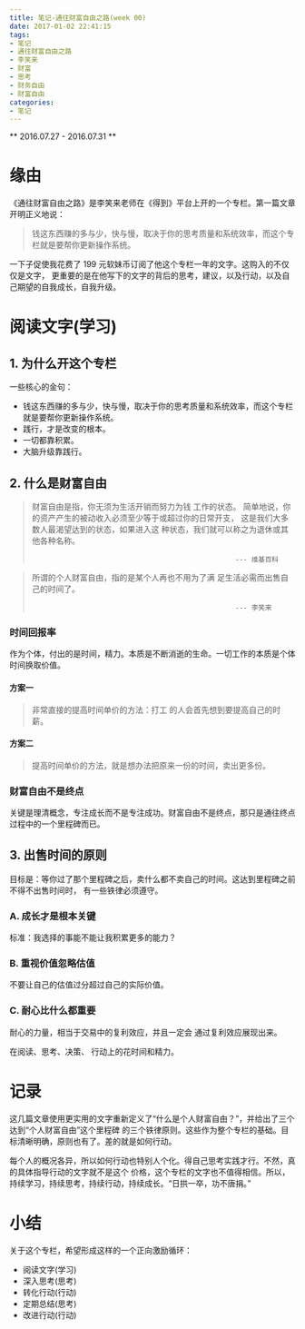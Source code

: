 ```yaml
---
title: 笔记-通往财富自由之路(week 00)
date: 2017-01-02 22:41:15
tags:
- 笔记
- 通往财富自由之路
- 李笑来
- 财富
- 思考
- 财务自由
- 财富自由
categories:
- 笔记
---
```


** 2016.07.27 - 2016.07.31 **

# 缘由

《通往财富自由之路》是李笑来老师在《得到》平台上开的一个专栏。第一篇文章开明正义地说：

> 钱这东西赚的多与少，快与慢，取决于你的思考质量和系统效率，而这个专栏就是要帮你更新操作系统。

一下子促使我花费了 199 元软妹币订阅了他这个专栏一年的文字。这购入的不仅仅是文字，
更重要的是在他写下的文字的背后的思考，建议，以及行动，以及自己期望的自我成长，自我升级。

# 阅读文字(学习)
## 1. 为什么开这个专栏

一些核心的金句：
- 钱这东西赚的多与少，快与慢，取决于你的思考质量和系统效率，而这个专栏就是要帮你更新操作系统。
- 践行，才是改变的根本。
- 一切都靠积累。
- 大脑升级靠践行。

## 2. 什么是财富自由

> 财富自由是指，你无须为生活开销而努力为钱 工作的状态。
简单地说，你的资产产生的被动收入必须至少等于或超过你的日常开支，
这是我们大多数人最渴望达到的状态，如果进入这 种状态，我们就可以称之为退休或其他各种名称。
>
>                                                       --- 维基百科

> 所谓的个人财富自由，指的是某个人再也不用为了满 足生活必需而出售自己的时间了。 
>
>                                                       --- 李笑来

### 时间回报率

作为个体，付出的是时间，精力。本质是不断消逝的生命。一切工作的本质是个体时间换取价值。

#### 方案一 

> 非常直接的提高时间单价的方法：打工 的人会首先想到要提高自己的时薪。

#### 方案二 
> 提高时间单价的方法，就是想办法把原来一份的时间，卖出更多份。

### 财富自由不是终点

关键是理清概念，专注成长而不是专注成功。财富自由不是终点，那只是通往终点过程中的一个里程碑而已。

## 3. 出售时间的原则
目标是：等你过了那个里程碑之后，卖什么都不卖自己的时间。这达到里程碑之前不得不出售时间时，
有一些铁律必须遵守。

### A. 成长才是根本关键
标准：我选择的事能不能让我积累更多的能力？

### B. 重视价值忽略估值
不要让自己的估值过分超过自己的实际价值。

### C. 耐心比什么都重要
耐心的力量，相当于交易中的复利效应，并且一定会 通过复利效应展现出来。

在阅读、思考、决策、 行动上的花时间和精力。

# 记录
这几篇文章使用更实用的文字重新定义了“什么是个人财富自甶？”，并给出了三个达到“个人财富自甶”这个里程碑
的三个铁律原则。这些作为整个专栏的基础。目标清晰明确，原则也有了。差的就是如何行动。

每个人的概况各异，所以如何行动也特别人个化。得自己思考实践才行。不然，真的具体指导行动的文字就不是这个
价格，这个专栏的文字也不值得相信。所以，持续学习，持续思考，持续行动，持续成长。“日拱一卒，功不唐捐。”

# 小结
关于这个专栏，希望形成这样的一个正向激励循环：
- 阅读文字(学习)
- 深入思考(思考)
- 转化行动(行动)
- 定期总结(思考)
- 改进行动(行动)










